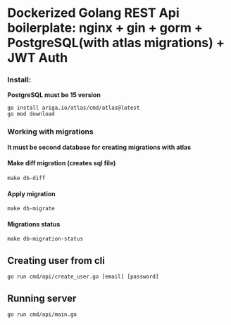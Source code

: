 # Dockerized Golang REST Api boilerplate: nginx + gin + gorm + PostgreSQL(with atlas migrations) + JWT Auth  

### Install:
**PostgreSQL must be 15 version**

````
go install ariga.io/atlas/cmd/atlas@latest
go mod download
````

### Working with migrations
**It must be second database for creating migrations with atlas**
#### Make diff migration (creates sql file)
````
make db-diff
````
#### Apply migration
````
make db-migrate
````
#### Migrations status
````
make db-migration-status
````

## Creating user from cli
````
go run cmd/api/create_user.go [email] [password]
````
## Running server
````
go run cmd/api/main.go
````
